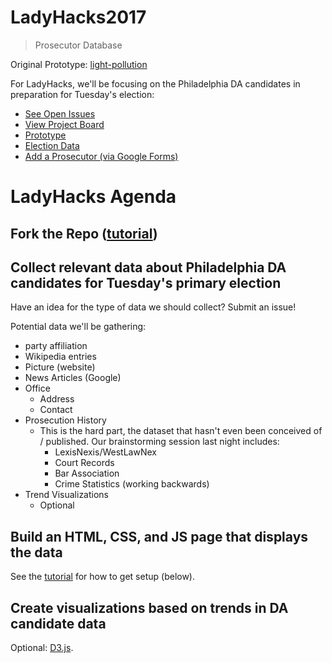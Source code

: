 # LadyHacks2017
> Prosecutor Database

Original Prototype: [light-pollution](https://www.github.com/billimarie/light-pollution)

For LadyHacks, we'll be focusing on the Philadelphia DA candidates in preparation for Tuesday's election:

- [See Open Issues](https://github.com/billimarie/light-pollution/issues?q=is%3Aopen+is%3Aissue+label%3ALADYHACKS)
- [View Project Board](https://github.com/billimarie/light-pollution/projects/5)
- [Prototype](https://billimarie.github.io/light-pollution/)
- [Election Data](https://docs.google.com/spreadsheets/d/1bEnzJggEc8Ar8vKe5UIPkJ1QBL1qdPAQnTPMaPtxeZY/edit#gid=645195078)
- [Add a Prosecutor (via Google Forms)](https://docs.google.com/forms/d/e/1FAIpQLSfXqxGr4FCaH49h_dH9KHfXHUd2SjPFNvynGIxL2tSGJGalbw/viewform?c=0&w=1)

# LadyHacks Agenda

## Fork the Repo ([tutorial](https://help.github.com/articles/fork-a-repo/))

## Collect relevant data about Philadelphia DA candidates for Tuesday's primary election

Have an idea for the type of data we should collect? Submit an issue!

Potential data we'll be gathering:
- party affiliation
- Wikipedia entries
- Picture (website)
- News Articles (Google)
- Office
    * Address
    * Contact
- Prosecution History
    * This is the hard part, the dataset that hasn't even been conceived of / published. Our brainstorming session last night includes:
        - LexisNexis/WestLawNex
        - Court Records
        - Bar Association
        - Crime Statistics (working backwards)
- Trend Visualizations
    * Optional

## Build an HTML, CSS, and JS page that displays the data

See the [tutorial](#installation) for how to get setup (below).

## Create visualizations based on trends in DA candidate data

Optional: [D3.js](https://d3js.org).

